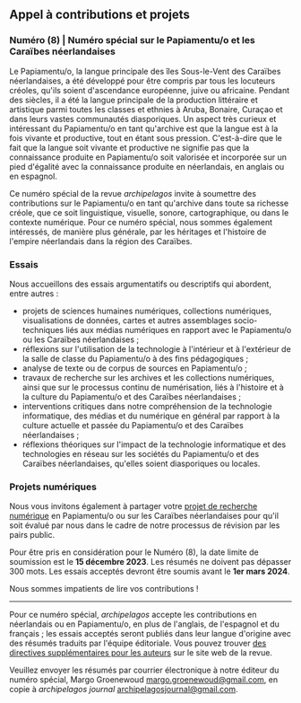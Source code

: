 ## Appel à contributions et projets

### Numéro (8) | Numéro spécial sur le Papiamentu/o et les Caraïbes néerlandaises

Le Papiamentu/o, la langue principale des îles Sous-le-Vent des Caraïbes néerlandaises, a été développé pour être compris par tous les locuteurs créoles, qu'ils soient d'ascendance européenne, juive ou africaine. Pendant des siècles, il a été la langue principale de la production littéraire et artistique parmi toutes les classes et ethnies à Aruba, Bonaire, Curaçao et dans leurs vastes communautés diasporiques. Un aspect très curieux et intéressant du Papiamentu/o en tant qu'archive est que la langue est à la fois vivante et productive, tout en étant sous pression. C'est-à-dire que le fait que la langue soit vivante et productive ne signifie pas que la connaissance produite en Papiamentu/o soit valorisée et incorporée sur un pied d'égalité avec la connaissance produite en néerlandais, en anglais ou en espagnol.

Ce numéro spécial de la revue _archipelagos_ invite à soumettre des contributions sur le Papiamentu/o en tant qu'archive dans toute sa richesse créole, que ce soit linguistique, visuelle, sonore, cartographique, ou dans le contexte numérique. Pour ce numéro spécial, nous sommes également intéressés, de manière plus générale, par les héritages et l'histoire de l'empire néerlandais dans la région des Caraïbes.

### Essais

Nous accueillons des essais argumentatifs ou descriptifs qui abordent, entre autres :

- projets de sciences humaines numériques, collections numériques, visualisations de données, cartes et autres assemblages socio-techniques liés aux médias numériques en rapport avec le Papiamentu/o ou les Caraïbes néerlandaises ;
- réflexions sur l'utilisation de la technologie à l'intérieur et à l'extérieur de la salle de classe du Papiamentu/o à des fins pédagogiques ;
- analyse de texte ou de corpus de sources en Papiamentu/o ;
- travaux de recherche sur les archives et les collections numériques, ainsi que sur le processus continu de numérisation, liés à l'histoire et à la culture du Papiamentu/o et des Caraïbes néerlandaises ;
- interventions critiques dans notre compréhension de la technologie informatique, des médias et du numérique en général par rapport à la culture actuelle et passée du Papiamentu/o et des Caraïbes néerlandaises ;
- réflexions théoriques sur l'impact de la technologie informatique et des technologies en réseau sur les sociétés du Papiamentu/o et des Caraïbes néerlandaises, qu'elles soient diasporiques ou locales.

### Projets numériques

Nous vous invitons également à partager votre [projet de recherche numérique](https://archipelagosjournal.org/authors.html#submission-guidelines-for-digital-projects) en Papiamentu/o ou sur les Caraïbes néerlandaises pour qu'il soit évalué par nous dans le cadre de notre processus de révision par les pairs public.

Pour être pris en considération pour le Numéro (8), la date limite de soumission est le **15 décembre 2023**. Les résumés ne doivent pas dépasser 300 mots. Les essais acceptés devront être soumis avant le **1er mars 2024**.

Nous sommes impatients de lire vos contributions !

---

Pour ce numéro spécial, _archipelagos_ accepte les contributions en néerlandais ou en Papiamentu/o, en plus de l'anglais, de l'espagnol et du français ; les essais acceptés seront publiés dans leur langue d'origine avec des résumés traduits par l'équipe éditoriale. Vous pouvez trouver [des directives supplémentaires pour les auteurs](https://archipelagosjournal.org/authors.html) sur le site web de la revue.

Veuillez envoyer les résumés par courrier électronique à notre éditeur du numéro spécial, Margo Groenewoud <margo.groenewoud@gmail.com>, en copie à _archipelagos journal_ <archipelagosjournal@gmail.com>.
